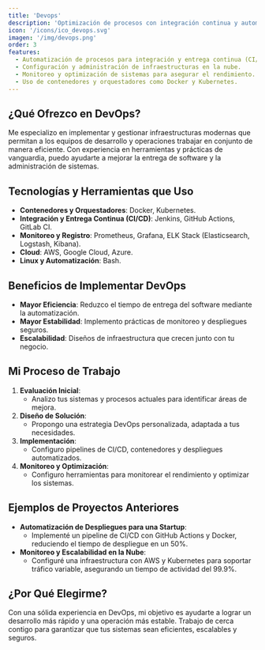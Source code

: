 ```yaml
---
title: 'Devops'
description: 'Optimización de procesos con integración continua y automatización, asegurando despliegues rápidos y escalables.'
icon: '/icons/ico_devops.svg'
imagen: '/img/devops.png'
order: 3
features:
  - Automatización de procesos para integración y entrega continua (CI/CD).
  - Configuración y administración de infraestructuras en la nube.
  - Monitoreo y optimización de sistemas para asegurar el rendimiento.
  - Uso de contenedores y orquestadores como Docker y Kubernetes.
---
```

## ¿Qué Ofrezco en DevOps?

Me especializo en implementar y gestionar infraestructuras modernas que permitan a los equipos de desarrollo y operaciones trabajar en conjunto de manera eficiente. Con experiencia en herramientas y prácticas de vanguardia, puedo ayudarte a mejorar la entrega de software y la administración de sistemas.

## Tecnologías y Herramientas que Uso
- **Contenedores y Orquestadores**: Docker, Kubernetes.
- **Integración y Entrega Continua (CI/CD)**: Jenkins, GitHub Actions, GitLab CI.
- **Monitoreo y Registro**: Prometheus, Grafana, ELK Stack (Elasticsearch, Logstash, Kibana).
- **Cloud**: AWS, Google Cloud, Azure.
- **Linux y Automatización**: Bash.

## Beneficios de Implementar DevOps
- **Mayor Eficiencia**: Reduzco el tiempo de entrega del software mediante la automatización.
- **Mayor Estabilidad**: Implemento prácticas de monitoreo y despliegues seguros.
- **Escalabilidad**: Diseños de infraestructura que crecen junto con tu negocio.

## Mi Proceso de Trabajo
1. **Evaluación Inicial**:
    - Analizo tus sistemas y procesos actuales para identificar áreas de mejora.
2. **Diseño de Solución**:
    - Propongo una estrategia DevOps personalizada, adaptada a tus necesidades.
3. **Implementación**:
    - Configuro pipelines de CI/CD, contenedores y despliegues automatizados.
4. **Monitoreo y Optimización**:
    - Configuro herramientas para monitorear el rendimiento y optimizar los sistemas.

## Ejemplos de Proyectos Anteriores
- **Automatización de Despliegues para una Startup**:
    - Implementé un pipeline de CI/CD con GitHub Actions y Docker, reduciendo el tiempo de despliegue en un 50%.
- **Monitoreo y Escalabilidad en la Nube**:
    - Configuré una infraestructura con AWS y Kubernetes para soportar tráfico variable, asegurando un tiempo de actividad del 99.9%.

## ¿Por Qué Elegirme?
Con una sólida experiencia en DevOps, mi objetivo es ayudarte a lograr un desarrollo más rápido y una operación más estable. Trabajo de cerca contigo para garantizar que tus sistemas sean eficientes, escalables y seguros.